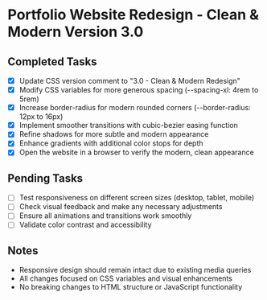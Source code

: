# Portfolio Website Redesign - Clean & Modern Version 3.0

## Completed Tasks
- [x] Update CSS version comment to "3.0 - Clean & Modern Redesign"
- [x] Modify CSS variables for more generous spacing (--spacing-xl: 4rem to 5rem)
- [x] Increase border-radius for modern rounded corners (--border-radius: 12px to 16px)
- [x] Implement smoother transitions with cubic-bezier easing function
- [x] Refine shadows for more subtle and modern appearance
- [x] Enhance gradients with additional color stops for depth
- [x] Open the website in a browser to verify the modern, clean appearance

## Pending Tasks
- [ ] Test responsiveness on different screen sizes (desktop, tablet, mobile)
- [ ] Check visual feedback and make any necessary adjustments
- [ ] Ensure all animations and transitions work smoothly
- [ ] Validate color contrast and accessibility

## Notes
- Responsive design should remain intact due to existing media queries
- All changes focused on CSS variables and visual enhancements
- No breaking changes to HTML structure or JavaScript functionality
